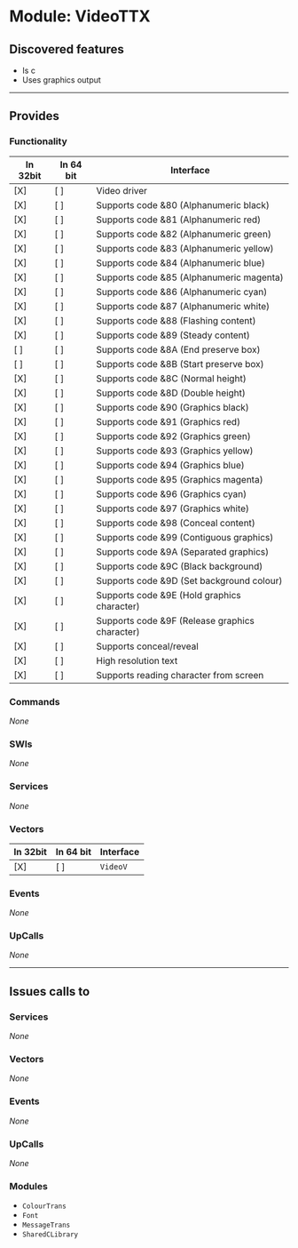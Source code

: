 # Module: VideoTTX

## Discovered features


* Is c
* Uses graphics output

---

## Provides

### Functionality

| In 32bit | In 64 bit | Interface |
|----------|-----------|-----------|
| [X]      | [ ]       | Video driver |
| [X]      | [ ]       | Supports code &80 (Alphanumeric black) |
| [X]      | [ ]       | Supports code &81 (Alphanumeric red) |
| [X]      | [ ]       | Supports code &82 (Alphanumeric green) |
| [X]      | [ ]       | Supports code &83 (Alphanumeric yellow) |
| [X]      | [ ]       | Supports code &84 (Alphanumeric blue) |
| [X]      | [ ]       | Supports code &85 (Alphanumeric magenta) |
| [X]      | [ ]       | Supports code &86 (Alphanumeric cyan) |
| [X]      | [ ]       | Supports code &87 (Alphanumeric white) |
| [X]      | [ ]       | Supports code &88 (Flashing content) |
| [X]      | [ ]       | Supports code &89 (Steady content) |
| [ ]      | [ ]       | Supports code &8A (End preserve box) |
| [ ]      | [ ]       | Supports code &8B (Start preserve box) |
| [X]      | [ ]       | Supports code &8C (Normal height) |
| [X]      | [ ]       | Supports code &8D (Double height) |
| [X]      | [ ]       | Supports code &90 (Graphics black) |
| [X]      | [ ]       | Supports code &91 (Graphics red) |
| [X]      | [ ]       | Supports code &92 (Graphics green) |
| [X]      | [ ]       | Supports code &93 (Graphics yellow) |
| [X]      | [ ]       | Supports code &94 (Graphics blue) |
| [X]      | [ ]       | Supports code &95 (Graphics magenta) |
| [X]      | [ ]       | Supports code &96 (Graphics cyan) |
| [X]      | [ ]       | Supports code &97 (Graphics white) |
| [X]      | [ ]       | Supports code &98 (Conceal content) |
| [X]      | [ ]       | Supports code &99 (Contiguous graphics) |
| [X]      | [ ]       | Supports code &9A (Separated graphics) |
| [X]      | [ ]       | Supports code &9C (Black background) |
| [X]      | [ ]       | Supports code &9D (Set background colour) |
| [X]      | [ ]       | Supports code &9E (Hold graphics character) |
| [X]      | [ ]       | Supports code &9F (Release graphics character) |
| [X]      | [ ]       | Supports conceal/reveal |
| [X]      | [ ]       | High resolution text |
| [X]      | [ ]       | Supports reading character from screen |

### Commands


*None*


### SWIs


*None*


### Services


*None*


### Vectors


| In 32bit | In 64 bit | Interface |
|----------|-----------|-----------|
| [X]      | [ ]       | `VideoV` |


### Events


*None*


### UpCalls


*None*


---

## Issues calls to

### Services


*None*


### Vectors


*None*


### Events


*None*


### UpCalls


*None*


### Modules


* `ColourTrans`
* `Font`
* `MessageTrans`
* `SharedCLibrary`


